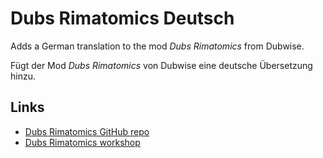 # Dubs Rimatomics Deutsch

Adds a German translation to the mod *Dubs Rimatomics* from Dubwise.

Fügt der Mod *Dubs Rimatomics* von Dubwise eine deutsche Übersetzung hinzu.

## Links
- [Dubs Rimatomics GitHub repo](https://github.com/Dubwise56/Rimatomics)
- [Dubs Rimatomics workshop](https://steamcommunity.com/sharedfiles/filedetails/?id=1127530465)
